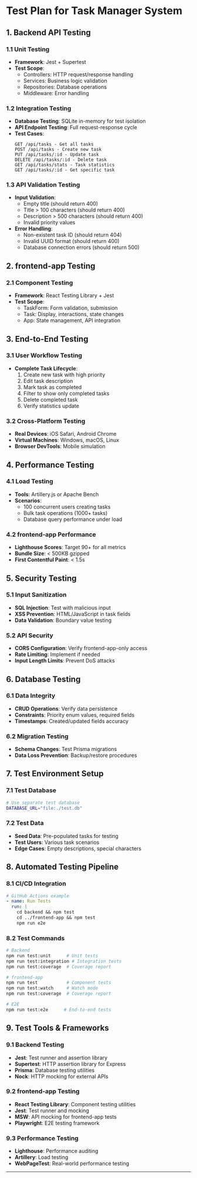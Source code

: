 # Test Plan for Task Manager System


## **1. Backend API Testing**

### **1.1 Unit Testing**
- **Framework**: Jest + Supertest
- **Test Scope**:
  - Controllers: HTTP request/response handling
  - Services: Business logic validation
  - Repositories: Database operations
  - Middleware: Error handling

### **1.2 Integration Testing**
- **Database Testing**: SQLite in-memory for test isolation
- **API Endpoint Testing**: Full request-response cycle
- **Test Cases**:
  ```
  GET /api/tasks - Get all tasks
  POST /api/tasks - Create new task
  PUT /api/tasks/:id - Update task
  DELETE /api/tasks/:id - Delete task
  GET /api/tasks/stats - Task statistics
  GET /api/tasks/:id - Get specific task
  ```

### **1.3 API Validation Testing**
- **Input Validation**:
  - Empty title (should return 400)
  - Title > 100 characters (should return 400)
  - Description > 500 characters (should return 400)
  - Invalid priority values
- **Error Handling**:
  - Non-existent task ID (should return 404)
  - Invalid UUID format (should return 400)
  - Database connection errors (should return 500)

## **2. frontend-app Testing**

### **2.1 Component Testing**
- **Framework**: React Testing Library + Jest
- **Test Scope**:
  - TaskForm: Form validation, submission
  - Task: Display, interactions, state changes
  - App: State management, API integration

## **3. End-to-End Testing**

### **3.1 User Workflow Testing**
- **Complete Task Lifecycle**:
  1. Create new task with high priority
  2. Edit task description
  3. Mark task as completed
  4. Filter to show only completed tasks
  5. Delete completed task
  6. Verify statistics update

### **3.2 Cross-Platform Testing**
- **Real Devices**: iOS Safari, Android Chrome
- **Virtual Machines**: Windows, macOS, Linux
- **Browser DevTools**: Mobile simulation

## **4. Performance Testing**

### **4.1 Load Testing**
- **Tools**: Artillery.js or Apache Bench
- **Scenarios**:
  - 100 concurrent users creating tasks
  - Bulk task operations (1000+ tasks)
  - Database query performance under load

### **4.2 frontend-app Performance**
- **Lighthouse Scores**: Target 90+ for all metrics
- **Bundle Size**: < 500KB gzipped
- **First Contentful Paint**: < 1.5s

## **5. Security Testing**

### **5.1 Input Sanitization**
- **SQL Injection**: Test with malicious input
- **XSS Prevention**: HTML/JavaScript in task fields
- **Data Validation**: Boundary value testing

### **5.2 API Security**
- **CORS Configuration**: Verify frontend-app-only access
- **Rate Limiting**: Implement if needed
- **Input Length Limits**: Prevent DoS attacks

## **6. Database Testing**

### **6.1 Data Integrity**
- **CRUD Operations**: Verify data persistence
- **Constraints**: Priority enum values, required fields
- **Timestamps**: Created/updated fields accuracy

### **6.2 Migration Testing**
- **Schema Changes**: Test Prisma migrations
- **Data Loss Prevention**: Backup/restore procedures

## **7. Test Environment Setup**

### **7.1 Test Database**
```bash
# Use separate test database
DATABASE_URL="file:./test.db"
```

### **7.2 Test Data**
- **Seed Data**: Pre-populated tasks for testing
- **Test Users**: Various task scenarios
- **Edge Cases**: Empty descriptions, special characters

## **8. Automated Testing Pipeline**

### **8.1 CI/CD Integration**
```yaml
# GitHub Actions example
- name: Run Tests
  run: |
    cd backend && npm test
    cd ../frontend-app && npm test
    npm run e2e
```

### **8.2 Test Commands**
```bash
# Backend
npm run test:unit      # Unit tests
npm run test:integration # Integration tests
npm run test:coverage  # Coverage report

# frontend-app
npm run test           # Component tests
npm run test:watch     # Watch mode
npm run test:coverage  # Coverage report

# E2E
npm run test:e2e      # End-to-end tests
```

## **9. Test Tools & Frameworks**

### **9.1 Backend Testing**
- **Jest**: Test runner and assertion library
- **Supertest**: HTTP assertion library for Express
- **Prisma**: Database testing utilities
- **Nock**: HTTP mocking for external APIs

### **9.2 frontend-app Testing**
- **React Testing Library**: Component testing utilities
- **Jest**: Test runner and mocking
- **MSW**: API mocking for frontend-app tests
- **Playwright**: E2E testing framework

### **9.3 Performance Testing**
- **Lighthouse**: Performance auditing
- **Artillery**: Load testing
- **WebPageTest**: Real-world performance testing
---
